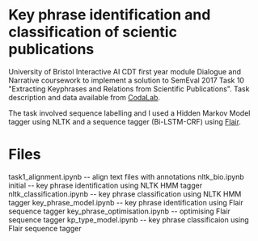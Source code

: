 # Key phrase identification and classification of scientic publications
University of Bristol Interactive AI CDT first year module Dialogue and Narrative coursework to implement a solution to SemEval 2017 Task 10 "Extracting Keyphrases and Relations from Scientific Publications". Task description and data available from [CodaLab][coda].

The task involved sequence labelling and I used a Hidden Markov Model tagger using NLTK and a sequence tagger (Bi-LSTM-CRF) using [Flair][flair].

# Files
task1_alignment.ipynb -- align text files with annotations
nltk_bio.ipynb 	initial -- key phrase identification using NLTK HMM tagger
nltk_classification.ipynb -- key phrase classification using NLTK HMM tagger
key_phrase_model.ipynb -- key phrase identification using Flair sequence tagger
key_phrase_optimisation.ipynb -- optimising Flair sequence tagger
kp_type_model.ipynb -- key phrase classificaion using Flair sequence tagger



[//]: # (These are reference links used in the body of this note and get stripped out when the markdown processor does its job. There is no need to format nicely because it shouldn't be seen. Thanks SO - http://stackoverflow.com/questions/4823468/store-comments-in-markdown-syntax)

   [coda]: <https://competitions.codalab.org/competitions/15898>
   [flair]: <https://github.com/flairNLP/flair>
   

